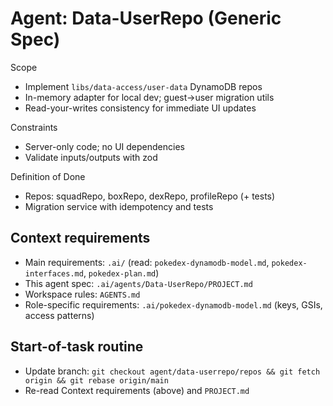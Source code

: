 # Agent: Data-UserRepo (Generic Spec)

Scope
- Implement `libs/data-access/user-data` DynamoDB repos
- In-memory adapter for local dev; guest→user migration utils
- Read-your-writes consistency for immediate UI updates

Constraints
- Server-only code; no UI dependencies
- Validate inputs/outputs with zod

Definition of Done
- Repos: squadRepo, boxRepo, dexRepo, profileRepo (+ tests)
- Migration service with idempotency and tests

## Context requirements

- Main requirements: `.ai/` (read: `pokedex-dynamodb-model.md`, `pokedex-interfaces.md`, `pokedex-plan.md`)
- This agent spec: `.ai/agents/Data-UserRepo/PROJECT.md`
- Workspace rules: `AGENTS.md`
- Role-specific requirements: `.ai/pokedex-dynamodb-model.md` (keys, GSIs, access patterns)

## Start-of-task routine
- Update branch: `git checkout agent/data-userrepo/repos && git fetch origin && git rebase origin/main`
- Re-read Context requirements (above) and `PROJECT.md`
